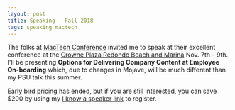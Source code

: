 ```yaml
---
layout: post
title: Speaking - Fall 2018
tags: speaking mactech
---
```


The folks at [MacTech Conference](http://conference.mactech.com/IKnowASpeaker/TobiasMorrison) invited me to speak at their excellent conference at the [Crowne Plaza Redondo Beach and Marina](https://www.ihg.com/crowneplaza/hotels/us/en/redondo-beach/redcp/hoteldetail) Nov. 7th - 9th. I'll be presenting **Options for Delivering Company Content at Employee On-boarding** which, due to changes in Mojave, will be much different than my PSU talk this summer. 

Early bird pricing has ended, but if you are still interested, you can save $200 by using my [I know a speaker link](http://conference.mactech.com/IKnowASpeaker/TobiasMorrison) to register. 
